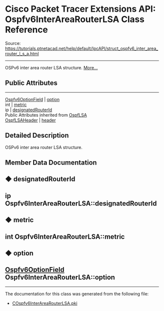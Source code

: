 # Cisco Packet Tracer Extensions API: Ospfv6InterAreaRouterLSA Class Reference

Source: https://tutorials.ptnetacad.net/help/default/IpcAPI/struct_ospfv6_inter_area_router_l_s_a.html

---

OSPv6 inter area router LSA structure. [More...](struct_ospfv6_inter_area_router_l_s_a.html#details)

##  Public Attributes  
  
---  
[Ospfv6OptionField](struct_ospfv6_option_field.html) | [option](struct_ospfv6_inter_area_router_l_s_a.html#ae0f346db93b8e2edcb4a70a359164117)  
int | [metric](struct_ospfv6_inter_area_router_l_s_a.html#a542277da14d4344bade07f8577eaf146)  
ip | [designatedRouterId](struct_ospfv6_inter_area_router_l_s_a.html#a6cd8acc0b9aee496a0bae3e1fbe3f75d)  
Public Attributes inherited from [OspfLSA](struct_ospf_l_s_a.html)  
[OspfLSAHeader](struct_ospf_l_s_a_header.html) | [header](struct_ospf_l_s_a.html#ad9366b573d1cbfc17e6452f83eb69ed5)  
  
## Detailed Description

OSPv6 inter area router LSA structure. 

## Member Data Documentation

## ◆ designatedRouterId

ip Ospfv6InterAreaRouterLSA::designatedRouterId  
---  
  
## ◆ metric

int Ospfv6InterAreaRouterLSA::metric  
---  
  
## ◆ option

[Ospfv6OptionField](struct_ospfv6_option_field.html) Ospfv6InterAreaRouterLSA::option  
---  
  
* * *

The documentation for this class was generated from the following file:

  * [COspfv6InterAreaRouterLSA.pki](_c_ospfv6_inter_area_router_l_s_a_8pki.html)


